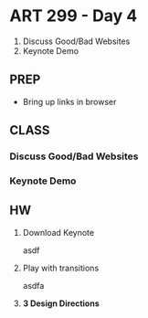 ART 299 - Day 4
=======================================

1. Discuss Good/Bad Websites
2. Keynote Demo




PREP
---------------------------------------
- Bring up links in browser




CLASS
---------------------------------------


### Discuss Good/Bad Websites


### Keynote Demo



HW
---------------------------------------

1. Download Keynote

	asdf


2. Play with transitions

	asdfa


3. **3 Design Directions**

	